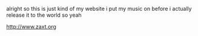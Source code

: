 alright so this is just kind of my website i put my music on before i actually release it to the world so yeah

http://www.zaxt.org
